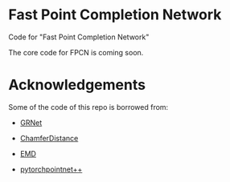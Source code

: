 # Fast Point Completion Network
Code for "Fast Point Completion Network"

The core code for FPCN is coming soon.

# Acknowledgements
Some of the code of this repo is borrowed from:

- [GRNet](https://github.com/hzxie/GRNet)

- [ChamferDistance](https://github.com/ThibaultGROUEIX/ChamferDistancePytorch)

- [EMD](https://github.com/Colin97/MSN-Point-Cloud-Completion/tree/master/emd)

- [pytorchpointnet++](https://github.com/erikwijmans/Pointnet2_PyTorch)
